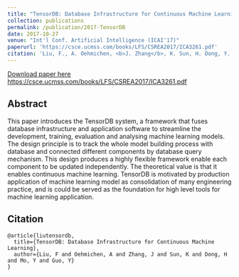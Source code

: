 ```yaml
---
title: "TensorDB: Database Infrastructure for Continuous Machine Learning"
collection: publications
permalink: /publication/2017-TensorDB
date: 2017-10-27
venue: "Int'l Conf. Artificial Intelligence (ICAI'17)"
paperurl: 'https://csce.ucmss.com/books/LFS/CSREA2017/ICA3261.pdf'
citation: 'Liu, F., A. Oehmichen, <b>J. Zhang</b>, K. Sun, H. Dong, Y. Mo, and Y. Guo. "TensorDB: Database Infrastructure for Continuous Machine Learning."'
---
```


[Download paper here <ins>https://csce.ucmss.com/books/LFS/CSREA2017/ICA3261.pdf</ins>](https://csce.ucmss.com/books/LFS/CSREA2017/ICA3261.pdf)

## Abstract
This paper introduces the TensorDB system, a framework that fuses database infrastructure and application software to streamline the development, training, evaluation and analysing machine learning models. The design principle is to track the whole model building process with database and connected different components by database query mechanism. This design produces a highly flexible framework enable each component to be updated independently. The theoretical value is that it enables continuous machine learning. TensorDB is motivated by production application of machine learning model as consolidation of many engineering practice, and is could be served as the foundation for high level tools for machine learning application.

## Citation
```
@article{liutensordb,
  title={TensorDB: Database Infrastructure for Continuous Machine Learning},
  author={Liu, F and Oehmichen, A and Zhang, J and Sun, K and Dong, H and Mo, Y and Guo, Y}
}
```
